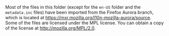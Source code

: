 Most of the files in this folder (except for the `en-US` folder and the
`metadata.inc` files) have been imported from the Firefox Aurora branch,
which is located at https://mxr.mozilla.org/l10n-mozilla-aurora/source.
Some of the files are licensed under the MPL license. You can obtain a
copy of the license at http://mozilla.org/MPL/2.0.
